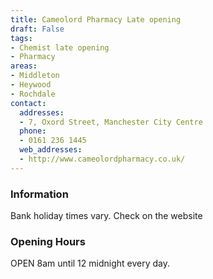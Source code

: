 ```yaml
---
title: Cameolord Pharmacy Late opening
draft: False
tags:
- Chemist late opening
- Pharmacy
areas:
- Middleton
- Heywood
- Rochdale
contact:
  addresses:
  - 7, Oxord Street, Manchester City Centre
  phone:
  - 0161 236 1445
  web_addresses:
  - http://www.cameolordpharmacy.co.uk/
---
```


### Information
Bank holiday times vary. Check on the website

### Opening Hours
OPEN 8am until 12 midnight every day.
